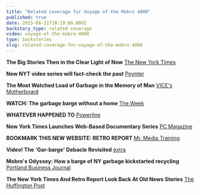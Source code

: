 ```yaml
---
title: "Related coverage for Voyage of the Mobro 4000"
published: true
date: 2015-08-21T18:19:00.000Z
backstory_type: related coverage
video: voyage-of-the-mobro-4000
type: backstories
slug: related-coverage-for-voyage-of-the-mobro-4000
---
```


**The Big Stories Then in the Clear Light of Now**
[The New York Times](http://www.nytimes.com/2013/05/06/booming/new-video-series-re-examines-garbage-barge-fiasco.html?ref=booming)

**New NYT video series will fact-check the past**
[Poynter](http://www.poynter.org/news/mediawire/212639/new-nyt-video-series-will-fact-check-the-past/)

**The Most Watched Load of Garbage in the Memory of Man**
[VICE's Motherboard](http://motherboard.vice.com/blog/the-mobro-4000)

**WATCH: The garbage barge without a home**
[The Week](http://theweek.com/articles/464713/watch-garbage-barge-without-home)

**WHATEVER HAPPENED TO**
[Powerline](http://www.powerlineblog.com/archives/2013/05/whatever-happened-to.php)

**New York Times Launches Web-Based Documentary Series**
[PC Magazine](http://www.pcmag.com/article2/0,2817,2418622,00.asp?google_editors_picks=true)

**BOOKMARK THIS NEW WEBSITE: RETRO REPORT**
[Mr. Media Training](http://www.mrmediatraining.com/2013/05/09/bookmark-this-new-website-retro-report/)

**Video! The 'Gar-barge' Debacle Revisited**
[extra](http://extratv.com/2013/05/06/video-the-gar-barge-debacle-revisited/)

**Mobro's Odyssey: How a barge of NY garbage kickstarted recycling**
[Portland Business Journal](http://www.bizjournals.com/portland/blog/sbo/2013/05/mobros-odyssey-how-a-barge-of-ny-garba.html)

**The New York Times And Retro Report Look Back At Old News Stories**
[The Huffington Post](http://www.huffingtonpost.com/2013/05/05/new-york-times-retro-report_n_3220329.html)

